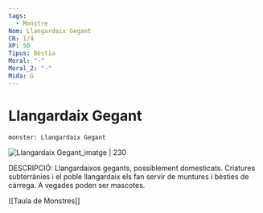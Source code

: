 ```yaml
---
tags:
  - Monstre
Nom: Llangardaix Gegant
CR: 1/4
XP: 50
Tipus: Bèstia
Moral: "-"
Moral_2: "-"
Mida: G
---
```

# Llangardaix Gegant

```statblock
monster: Llangardaix Gegant
```

![Llangardaix Gegant_imatge | 230](https://i.pinimg.com/564x/5a/0b/6e/5a0b6e5f5365398da52f27d2ed55cf56.jpg)

DESCRIPCIÓ: 
Llangardaixos gegants, possiblement domesticats. Criatures subterrànies i el poble llangardaix els fan servir de muntures i bèsties de càrrega. A vegades poden ser mascotes.

[[Taula de Monstres]]
